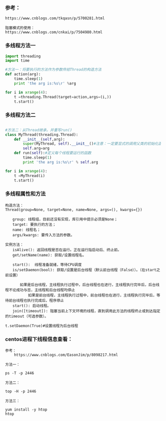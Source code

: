 <!--
author: hack0072008
head: http://www.etcunion.com/static/logo1_128x128.jpg
date: 2019-01-09
title: python-多线程的使用
tags: python,threading
images: http://www.etcunion.com/static/logo1_128x128.jpg
category: python threading
status: publish
summary: python-多线程的使用
-->




### 参考：
    https://www.cnblogs.com/tkqasn/p/5700281.html
    
    阻塞模式的使用：
    https://www.cnblogs.com/cnkai/p/7504980.html

### 多线程方法一
```python
import threading
import time

#方法一：将要执行的方法作为参数传给Thread的构造方法
def action(arg):
    time.sleep(1)
    print 'the arg is:%s\r' %arg

for i in xrange(4):
    t =threading.Thread(target=action,args=(i,))
    t.start()
```

### 多线程方法二
```python

#方法二：从Thread继承，并重写run()
class MyThread(threading.Thread):
    def __init__(self,arg):
        super(MyThread, self).__init__()#注意：一定要显式的调用父类的初始化函数。
        self.arg=arg
    def run(self):#定义每个线程要运行的函数
        time.sleep(1)
        print 'the arg is:%s\r' % self.arg

for i in xrange(4):
    t =MyThread(i)
    t.start()
```
### 多线程属性和方法
    构造方法： 
    Thread(group=None, target=None, name=None, args=(), kwargs={}) 
    
    　　group: 线程组，目前还没有实现，库引用中提示必须是None； 
    　　target: 要执行的方法； 
    　　name: 线程名； 
    　　args/kwargs: 要传入方法的参数。
    
    实例方法： 
    　　isAlive(): 返回线程是否在运行。正在运行指启动后、终止前。 
    　　get/setName(name): 获取/设置线程名。 
    
    　　start():  线程准备就绪，等待CPU调度
    　　is/setDaemon(bool): 获取/设置是后台线程（默认前台线程（False））。（在start之前设置）
    
    　　　　如果是后台线程，主线程执行过程中，后台线程也在进行，主线程执行完毕后，后台线程不论成功与否，主线程和后台线程均停止
           　　如果是前台线程，主线程执行过程中，前台线程也在进行，主线程执行完毕后，等待前台线程也执行完成后，程序停止
    　　start(): 启动线程。 
    　　join([timeout]): 阻塞当前上下文环境的线程，直到调用此方法的线程终止或到达指定的timeout（可选参数）。
  
    t.setDaemon(True)#设置线程为后台线程
    

### centos进程下线程信息查看：
    参考：
        https://www.cnblogs.com/EasonJim/p/8098217.html

    方法一：
```shell
ps -T -p 2446
```
    方法二：
```shell
top -H -p 2446
```
    方法三：
```shell
yum install -y htop
htop
```
